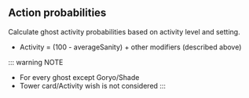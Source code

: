 <script setup>
import Calculator from '../.vitepress/theme/components/Calculator.vue'
</script>



## Action probabilities

Calculate ghost activity probabilities based on activity level and setting.
- Activity = (100 - averageSanity) + other modifiers (described above)

<Calculator />

::: warning NOTE
- For every ghost except Goryo/Shade
- Tower card/Activity wish is not considered
:::
